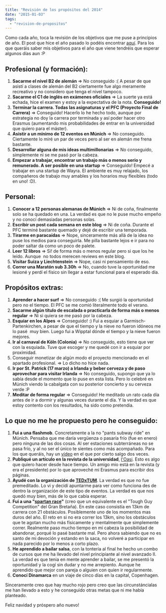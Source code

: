 ```yaml
---
title: "Revisión de los propósitos del 2014"
date: "2015-01-03"
tags: 
  - "revision-de-propositos"
---
```


Como cada año, toca la revisión de los objetivos que me puse a principios de año. El post que hice el año pasado lo podéis encontrar [aquí](http://rocreguant.com/propositos-para-el-2014/687/). Para los que queráis saber mis objetivos para el año que viene tendréis que esperar algunos días aun :P

## Profesional (y formación):

1. **Sacarme el nivel B2 de alemán** => No conseguido :( A pesar de que asistí a clases de alemán del B2 ciertamente fue algo meramente recreativo y no considero que tenga el nivel tampoco.
2. **Sacarme el C1 de inglés en exámenes oficiales** => La suerte ya está echada, hice el examen y estoy a la expectativa de la nota. **Conseguido!**
3. **Terminar la carrera. Todas las asignaturas y el PFC (Proyecto Final de Carrera)** => Conseguido! Hacerlo lo he hecho todo, aunque por estrategia no doy la carrera por terminada y así poder hacer otro Erasmus (aumentando mis probabilidades de entrar en la universidad que quiero para el máster).
4. **Asistir a un mínimo de 12 eventos en Múnich** => No conseguido. Ciertamente lo miré un par de veces pero al ser en alemán me frena bastante.
5. **Desarrollar alguna de mis ideas multimillonarias** => No conseguido, simplemente ni se me pasó por la cabeza.
6. **Empezar a trabajar, encontrar un trabajo más o menos serio y remunerado. A ser posible en una startup** => Conseguido! Empecé a trabajar en una startup de Wayra. El ambiente es muy relajado, los compañeros de trabajo muy amables y los horarios muy flexibles (todo en uno! :D).

## Personal:

1. **Conocer a 12 personas alemanas de Múnich** => Ni de coña, finalmente solo se ha quedado en una. La verdad es que no le puse mucho empeño y no conocí demasiadas personas solas.
2. **Escribir un post cada semana en este blog** => Ni de coña. Durante el PFC terminé bastante quemado y dejé de escribir una temporada.
3. **Tirarme en paracaídas** => Nope, sinceramente más allá de la idea no puse los medios para conseguirla. Me pilla bastante lejos e ir para no poder saltar da como un poco de palete.
4. **Leer 12 libros** => Si! de forma más o menos regular pero si que los he leído. Aunque  no todos merecen reviews en este blog.
5. **Visitar Suiza y Liechtenstein** => Nope, casi ni pensamiento de eso.
6. **Correr una Maratón sub 3.30h** => No, cuando tuve la oportunidad me lesioné y perdí el físico sin llegar a estar funcional para el esperado día.

## Propósitos extras:

1. **Aprender a hacer surf** => No conseguido :( Me surgió la oportunidad pero no el tiempo. El PFC se me comió literalmente todo el verano.
2. **Sacarme algún título de escalada o practicarla de forma más o menos regular** => Ni si quiera se me pasó por la cabeza.
3. **Esquiar en los Alpes** => Conseguido! :) Fui a esquiar a Garmisch-Partenkirchen, a pesar de que el tiempo y la nieve no fueron idóneos me lo pasé  muy bien. Luego fui a Wipptal dónde el tiempo y la nieve fueron mejores.
4. **Ir al carnaval de Köln (Colonia)** => No conseguido, esto tiene que ver con la esquiada. Tuve que escoger y me quedé con ir a esquiar por proximidad.
5. Conseguir monetizar de algún modo el proyecto mencionado en el apartado profesional. => Lo dicho no hice nada.
6. **Ir por St. Patrick (17 marzo) a Irlanda y beber cerveza y de paso aprovechar para visitar Irlanda** => No conseguido, supongo que ya lo sabía desde el momento que lo puse en esta lista. Pero lo celebré en Múnich viendo la cabalgata con su posterior concierto y su cerveza verde :P
7. **Meditar de forma regular** => Conseguido! He meditado un rato cada día antes de ir a dormir y algunas veces durante el día. Y la verdad es que estoy contento con los resultados, ha sido como pretendía.

## Lo que no me he propuesto pero he conseguido:

1. **Fui a una flashmob**. Concretamente a la no "pants subway ride" en Múnich. Pensaba que me daría vergüenza o pasaría frío (fue en enero) pero ninguna de las dos cosas. Al ser estaciones subterráneas no se pasa frío, y al no ser el único te sientes como más acompañado. Para los que queráis, hay un [vídeo](https://www.youtube.com/watch?v=xDT1tle3yyg) en el que por cierto salgo dos veces.
2. **Publiqué un artículo en la revista de la universidad**, [l'Oasi](http://oasi.upc.es/). Esto es algo que quiero hacer desde hace tiempo. Un amigo mio está en la revista (y era el presidente) por lo que aproveché mi Erasmus para escribir dos páginas.
3. **Ayudé con la organización de [TEDxTUM](http://www.tedxtum.com/)**. La verdad es que no fue premeditado. Lo vi y decidí apuntarme para ver como funciona des de dentro la organización de este tipo de eventos. La verdad es que nos quedó muy bien, más de lo que cabía esperar.
4. **Fui a una "[spartan race](http://en.wikipedia.org/wiki/Spartan_race)"** (creo que un equivalente es el "Tough Guy Competition" del Gran Bretaña). En este caso consistía en 13km de carrera con 21 obstáculos. Posiblemente uno de los momentos mas duros del año. El reto en si no era correr los 13km, sino los obstáculos que te agotan mucho más físicamente y mentalmente que simplemente correr. Realmente paso mucho tiempo en mi cabeza la posibilidad de abandonar, porqué lo pasé bastante mal. Pero ahora sabiendo que no es santo de mi devoción y estando en la saca, no volveré a participar en nada parecido por lo menos a corto plazo.
5. **He aprendido a bailar salsa**, con la tontería al final he hecho un combo de cursos que me ha llevado del nivel principiante al nivel avanzado II. La verdad es que tenia en mente aprender a bailar, se me presentó la oportunidad y la cogí sin dudar y no me arrepiento. Aunque he aprendido que mejor con pareja o alguien con quien ir regularmente.
6. **Conocí Dinamarca** en un viaje de cinco días en la capital, Copenhagen.

Sinceramente creo que hay mucho rojo pero creo que las circunstáncialas me han llevado a esto y he conseguido otras metas que ni me había planteado.

Feliz navidad y próspero año nuevo!
